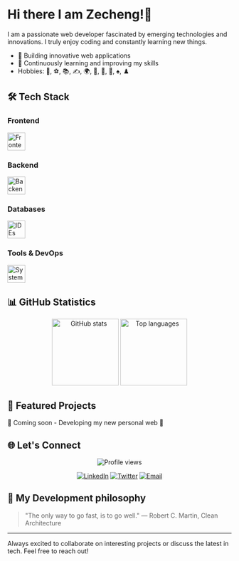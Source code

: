 # Hi there I am Zecheng!👋

<!--
- 🔭 I’m currently working on ...
- 🌱 I’m currently learning ...
- 🤔 I’m looking for help with ...
- 💬 Ask me about ...
- 📫 How to reach me: ...
- 😄 Pronouns: ...
- ⚡ Fun fact: ...
-->

I am a passionate web developer fascinated by emerging technologies and innovations. I truly enjoy coding and constantly learning new things.

- 🔧 Building innovative web applications
- 🌱 Continuously learning and improving my skills
- Hobbies: 🏀, ⚽, 📚, ✍, 🌍, 🧩, 🎸, 🎹, ♠️, ♟️

## 🛠️ Tech Stack

### Frontend
<div align="left">
  <img src="https://skillicons.dev/icons?i=angular,html,css,tailwind,bootstrap,js,ts" height="40" alt="Frontend technologies" />
</div>

### Backend
<div align="left">
  <img src="https://skillicons.dev/icons?i=c,php,java,spring,laravel" height="40" alt="Backend and databases" />
</div>

### Databases
<div align="left">
  <img src="https://skillicons.dev/icons?i=mysql,postgres" height="40" alt="IDEs and development tools" />
</div>

### Tools & DevOps
<div align="left">
  <img src="https://skillicons.dev/icons?i=eclipse,vscode,docker,git,github,linux,windows,md,postman" height="40" alt="System and DevOps" />
</div>


## 📊 GitHub Statistics
<div align="center">
  <img src="https://github-readme-stats.vercel.app/api?username=Jzzc10&show_icons=true&theme=dark&hide_border=true" height="150" alt="GitHub stats" />
  <img src="https://github-readme-stats.vercel.app/api/top-langs/?username=Jzzc10&layout=compact&theme=dark&hide_border=true" height="150" alt="Top languages" />
</div>


## 📝 Featured Projects
<!-- POSTS:START -->
<p>🚧 Coming soon - Developing my new personal web 🚧</p>
<!-- POSTS:END -->

## 🌐 Let's Connect
<div align="center">
  <img src="https://komarev.com/ghpvc/?username=Jzzc10&color=blueviolet&style=flat-square&label=Visitas+al+perfil" alt="Profile views"/>
  
  [![LinkedIn](https://img.shields.io/badge/LinkedIn-Zecheng_Z-0077B5?style=for-the-badge&logo=linkedin&logoColor=white)](https://www.linkedin.com/in/zechengzhou/)
  [![Twitter](https://img.shields.io/badge/Twitter-@dev__zecheng-1DA1F2?style=for-the-badge&logo=twitter&logoColor=white)](https://twitter.com/dev_zecheng)
  [![Email](https://img.shields.io/badge/Email-jorgezhou10@gmail.com-D14836?style=for-the-badge&logo=gmail&logoColor=white)](mailto:jorgezhou10@gmail.com)
</div>

## 💭 My Development philosophy
> "The only way to go fast, is to go well." ― Robert C. Martin, Clean Architecture
---
Always excited to collaborate on interesting projects or discuss the latest in tech. Feel free to reach out!
